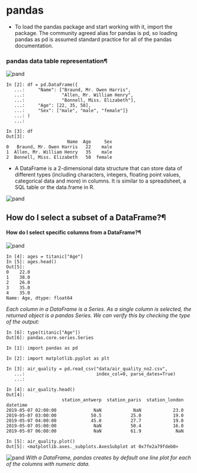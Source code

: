 # pandas
- To load the pandas package and start working with it, import the package. The community agreed alias for pandas is pd, so loading pandas as pd is assumed standard practice for all of the pandas documentation.

### pandas data table representation¶

![pand](https://pandas.pydata.org/pandas-docs/stable/_images/01_table_dataframe1.svg)
```
In [2]: df = pd.DataFrame({
   ...:     "Name": ["Braund, Mr. Owen Harris",
   ...:              "Allen, Mr. William Henry",
   ...:              "Bonnell, Miss. Elizabeth"],
   ...:     "Age": [22, 35, 58],
   ...:     "Sex": ["male", "male", "female"]}
   ...: )
   ...: 

In [3]: df
Out[3]: 
                       Name  Age     Sex
0   Braund, Mr. Owen Harris   22    male
1  Allen, Mr. William Henry   35    male
2  Bonnell, Miss. Elizabeth   58  female
```

- A DataFrame is a 2-dimensional data structure that can store data of different types (including characters, integers, floating point values, categorical data and more) in columns. It is similar to a spreadsheet, a SQL table or the data.frame in R.

![pand](https://pandas.pydata.org/pandas-docs/stable/_images/01_table_series.svg)

## How do I select a subset of a DataFrame?¶
#### How do I select specific columns from a DataFrame?¶


![pand](https://pandas.pydata.org/pandas-docs/stable/_images/03_subset_columns.svg)

```
In [4]: ages = titanic["Age"] 
In [5]: ages.head()
Out[5]: 
0    22.0
1    38.0
2    26.0
3    35.0
4    35.0
Name: Age, dtype: float64 
```
*Each column in a DataFrame is a Series. As a single column is selected, the returned object is a pandas Series. We can verify this by checking the type of the output:*

```
In [6]: type(titanic["Age"])
Out[6]: pandas.core.series.Series
```
```
In [1]: import pandas as pd

In [2]: import matplotlib.pyplot as plt

```
```
In [3]: air_quality = pd.read_csv("data/air_quality_no2.csv",
   ...:                           index_col=0, parse_dates=True)
   ...: 

In [4]: air_quality.head()
Out[4]: 
                     station_antwerp  station_paris  station_london
datetime                                                           
2019-05-07 02:00:00              NaN            NaN            23.0
2019-05-07 03:00:00             50.5           25.0            19.0
2019-05-07 04:00:00             45.0           27.7            19.0
2019-05-07 05:00:00              NaN           50.4            16.0
2019-05-07 06:00:00              NaN           61.9             NaN
```
```
In [5]: air_quality.plot()
Out[5]: <matplotlib.axes._subplots.AxesSubplot at 0x7fe2a79fdeb0>
```

![pand](https://pandas.pydata.org/pandas-docs/stable/_images/04_airqual_quick.png)
*With a DataFrame, pandas creates by default one line plot for each of the columns with numeric data.*